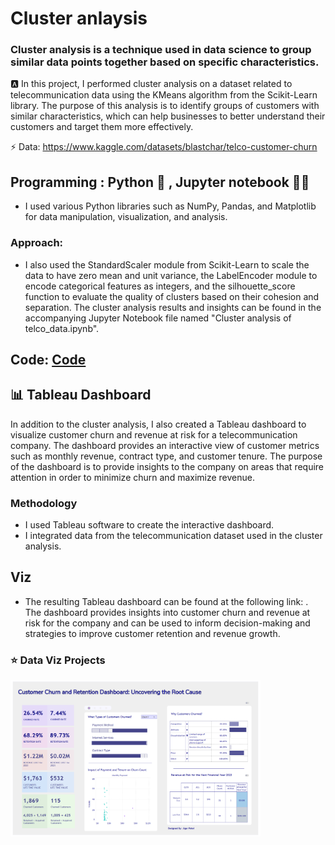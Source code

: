 # Cluster anlaysis
### Cluster analysis is a technique used in data science to group similar data points together based on specific characteristics.

🅰️ In this project, I performed cluster analysis on a dataset related to telecommunication data using the KMeans algorithm from the Scikit-Learn library.
The purpose of this analysis is to identify groups of customers with similar characteristics, which can help businesses to better understand their customers and target them more effectively.

⚡ Data: https://www.kaggle.com/datasets/blastchar/telco-customer-churn

## Programming : Python 🐍 , Jupyter notebook 👩‍💻
- I used various Python libraries such as NumPy, Pandas, and Matplotlib for data manipulation, visualization, and analysis.


### Approach:
- I also used the StandardScaler module from Scikit-Learn to scale the data to have zero mean and unit variance, the LabelEncoder module to encode categorical features as integers, and the silhouette_score function to evaluate the quality of clusters based on their cohesion and separation.
The cluster analysis results and insights can be found in the accompanying Jupyter Notebook file named "Cluster analysis of telco_data.ipynb".
## Code: [Code](https://github.com/jigarpatel931/Python-Projects/blob/main/Cluster%20analysis/Cluster%20analysis%20of%20telco_data.ipynb)

## 📊 Tableau Dashboard
In addition to the cluster analysis, I also created a Tableau dashboard to visualize customer churn and revenue at risk for a telecommunication company. The dashboard provides an interactive view of customer metrics such as monthly revenue, contract type, and customer tenure. The purpose of the dashboard is to provide insights to the company on areas that require attention in order to minimize churn and maximize revenue.

### Methodology
- I used Tableau software to create the interactive dashboard.
- I integrated data from the telecommunication dataset used in the cluster analysis.

## Viz
- The resulting Tableau dashboard can be found at the following link: . The dashboard provides insights into customer churn and revenue at risk for the company and can be used to inform decision-making and strategies to improve customer retention and revenue growth.
<h3 align="left">⭐ Data Viz Projects </h3>
<p align="left">
<a href="https://public.tableau.com/app/profile/jigarpatel136/viz/CustomerChurnRevenueatrisk/Dashboard2" target="_blank"><img align="center" src="https://github.com/jigarpatel931/Python-Projects/blob/main/Cluster%20analysis/Dashboard%202.png" alt="Tableau_porfolio" height="250" width="400" /></a>

